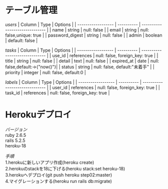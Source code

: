 # テーブル管理
*users*
| Column             | Type       | Options                        |
| ------------------ | ---------- | ------------------------------ |
| name               | string     | null: false                    |
| email              | string     | null: false,unique: true       |
| password_digest    | string     | null: false                    |
| admin              | boolean    | default: false                 |

*tasks*
| Column             | Type       | Options                        |
| ------------------ | ---------- | ------------------------------ |
| use_id             | references | null: false, foreign_key: true |
| title              | string     | null: false                    |
| detail             | text       | null: false                    |
| expired_at         | date       | null: false,default:->{"now()"}|
| status             | string     | null: false, default:"未着手"   |
| priority           | integer    | null: false, default:0         |

*labels*
| Column             | Type       | Options                        |
| ------------------ | ---------- | ------------------------------ |
| user_id            | references | null: false, foreign_key: true |
| task_id            | references | null: false, foreign_key: true |

#  Herokuデプロイ
*バージョン*  
ruby 2.6.5  
rails 5.2.5  
heroku-18  

*手順*  
1.herokuに新しいアプリ作成(heroku create)  
2.herokuのstackを18に下げる(heroku stack:set heroku-18)  
3.herokuへデプロイ(git push heroku step02:master)  
4.マイグレーションする(heroku run rails db:migrate)  